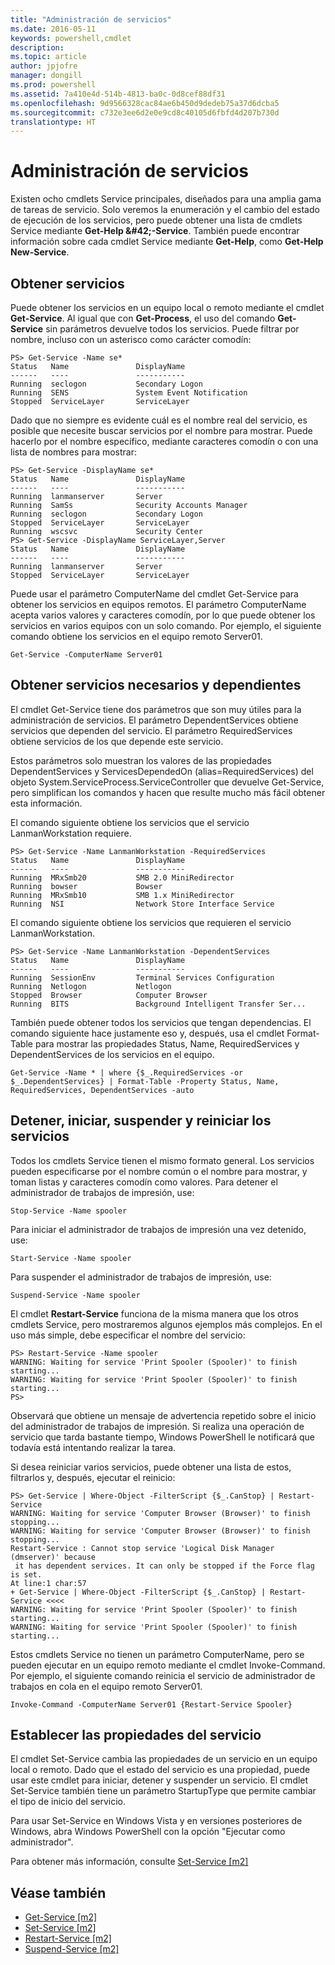 ```yaml
---
title: "Administración de servicios"
ms.date: 2016-05-11
keywords: powershell,cmdlet
description: 
ms.topic: article
author: jpjofre
manager: dongill
ms.prod: powershell
ms.assetid: 7a410e4d-514b-4813-ba0c-0d8cef88df31
ms.openlocfilehash: 9d9566328cac84ae6b450d9dedeb75a37d6dcba5
ms.sourcegitcommit: c732e3ee6d2e0e9cd8c40105d6fbfd4d207b730d
translationtype: HT
---
```

# <a name="managing-services"></a>Administración de servicios
Existen ocho cmdlets Service principales, diseñados para una amplia gama de tareas de servicio. Solo veremos la enumeración y el cambio del estado de ejecución de los servicios, pero puede obtener una lista de cmdlets Service mediante **Get-Help \&#42;-Service**. También puede encontrar información sobre cada cmdlet Service mediante **Get-Help<Cmdlet-Name>**, como **Get-Help New-Service**.

## <a name="getting-services"></a>Obtener servicios
Puede obtener los servicios en un equipo local o remoto mediante el cmdlet **Get-Service**. Al igual que con **Get-Process**, el uso del comando **Get-Service** sin parámetros devuelve todos los servicios. Puede filtrar por nombre, incluso con un asterisco como carácter comodín:

```
PS> Get-Service -Name se*
Status   Name               DisplayName
------   ----               -----------
Running  seclogon           Secondary Logon
Running  SENS               System Event Notification
Stopped  ServiceLayer       ServiceLayer
```

Dado que no siempre es evidente cuál es el nombre real del servicio, es posible que necesite buscar servicios por el nombre para mostrar. Puede hacerlo por el nombre específico, mediante caracteres comodín o con una lista de nombres para mostrar:

```
PS> Get-Service -DisplayName se*
Status   Name               DisplayName
------   ----               -----------
Running  lanmanserver       Server
Running  SamSs              Security Accounts Manager
Running  seclogon           Secondary Logon
Stopped  ServiceLayer       ServiceLayer
Running  wscsvc             Security Center
PS> Get-Service -DisplayName ServiceLayer,Server
Status   Name               DisplayName
------   ----               -----------
Running  lanmanserver       Server
Stopped  ServiceLayer       ServiceLayer
```

Puede usar el parámetro ComputerName del cmdlet Get-Service para obtener los servicios en equipos remotos. El parámetro ComputerName acepta varios valores y caracteres comodín, por lo que puede obtener los servicios en varios equipos con un solo comando. Por ejemplo, el siguiente comando obtiene los servicios en el equipo remoto Server01.

```
Get-Service -ComputerName Server01
```

## <a name="getting-required-and-dependent-services"></a>Obtener servicios necesarios y dependientes
El cmdlet Get-Service tiene dos parámetros que son muy útiles para la administración de servicios. El parámetro DependentServices obtiene servicios que dependen del servicio. El parámetro RequiredServices obtiene servicios de los que depende este servicio.

Estos parámetros solo muestran los valores de las propiedades DependentServices y ServicesDependedOn (alias=RequiredServices) del objeto System.ServiceProcess.ServiceController que devuelve Get-Service, pero simplifican los comandos y hacen que resulte mucho más fácil obtener esta información.

El comando siguiente obtiene los servicios que el servicio LanmanWorkstation requiere.

```
PS> Get-Service -Name LanmanWorkstation -RequiredServices
Status   Name               DisplayName
------   ----               -----------
Running  MRxSmb20           SMB 2.0 MiniRedirector
Running  bowser             Bowser
Running  MRxSmb10           SMB 1.x MiniRedirector
Running  NSI                Network Store Interface Service
```

El comando siguiente obtiene los servicios que requieren el servicio LanmanWorkstation.

```
PS> Get-Service -Name LanmanWorkstation -DependentServices
Status   Name               DisplayName
------   ----               -----------
Running  SessionEnv         Terminal Services Configuration
Running  Netlogon           Netlogon
Stopped  Browser            Computer Browser
Running  BITS               Background Intelligent Transfer Ser...
```

También puede obtener todos los servicios que tengan dependencias. El comando siguiente hace justamente eso y, después, usa el cmdlet Format-Table para mostrar las propiedades Status, Name, RequiredServices y DependentServices de los servicios en el equipo.

```
Get-Service -Name * | where {$_.RequiredServices -or $_.DependentServices} | Format-Table -Property Status, Name, RequiredServices, DependentServices -auto
```

## <a name="stopping-starting-suspending-and-restarting-services"></a>Detener, iniciar, suspender y reiniciar los servicios
Todos los cmdlets Service tienen el mismo formato general. Los servicios pueden especificarse por el nombre común o el nombre para mostrar, y toman listas y caracteres comodín como valores. Para detener el administrador de trabajos de impresión, use:

```
Stop-Service -Name spooler
```

Para iniciar el administrador de trabajos de impresión una vez detenido, use:

```
Start-Service -Name spooler
```

Para suspender el administrador de trabajos de impresión, use:

```
Suspend-Service -Name spooler
```

El cmdlet **Restart-Service** funciona de la misma manera que los otros cmdlets Service, pero mostraremos algunos ejemplos más complejos. En el uso más simple, debe especificar el nombre del servicio:

```
PS> Restart-Service -Name spooler
WARNING: Waiting for service 'Print Spooler (Spooler)' to finish starting...
WARNING: Waiting for service 'Print Spooler (Spooler)' to finish starting...
PS>
```

Observará que obtiene un mensaje de advertencia repetido sobre el inicio del administrador de trabajos de impresión. Si realiza una operación de servicio que tarda bastante tiempo, Windows PowerShell le notificará que todavía está intentando realizar la tarea.

Si desea reiniciar varios servicios, puede obtener una lista de estos, filtrarlos y, después, ejecutar el reinicio:

```
PS> Get-Service | Where-Object -FilterScript {$_.CanStop} | Restart-Service
WARNING: Waiting for service 'Computer Browser (Browser)' to finish stopping...
WARNING: Waiting for service 'Computer Browser (Browser)' to finish stopping...
Restart-Service : Cannot stop service 'Logical Disk Manager (dmserver)' because
 it has dependent services. It can only be stopped if the Force flag is set.
At line:1 char:57
+ Get-Service | Where-Object -FilterScript {$_.CanStop} | Restart-Service <<<<
WARNING: Waiting for service 'Print Spooler (Spooler)' to finish starting...
WARNING: Waiting for service 'Print Spooler (Spooler)' to finish starting...
```

Estos cmdlets Service no tienen un parámetro ComputerName, pero se pueden ejecutar en un equipo remoto mediante el cmdlet Invoke-Command. Por ejemplo, el siguiente comando reinicia el servicio de administrador de trabajos en cola en el equipo remoto Server01.

```
Invoke-Command -ComputerName Server01 {Restart-Service Spooler}
```

## <a name="setting-service-properties"></a>Establecer las propiedades del servicio
El cmdlet Set-Service cambia las propiedades de un servicio en un equipo local o remoto. Dado que el estado del servicio es una propiedad, puede usar este cmdlet para iniciar, detener y suspender un servicio. El cmdlet Set-Service también tiene un parámetro StartupType que permite cambiar el tipo de inicio del servicio.

Para usar Set-Service en Windows Vista y en versiones posteriores de Windows, abra Windows PowerShell con la opción "Ejecutar como administrador".

Para obtener más información, consulte [Set-Service [m2]](https://technet.microsoft.com/en-us/library/b71e29ed-372b-4e32-a4b7-5eb6216e56c3)

## <a name="see-also"></a>Véase también
- [Get-Service [m2]](https://technet.microsoft.com/en-us/library/0a09cb22-0a1c-4a79-9851-4e53075f9cf6)
- [Set-Service [m2]](https://technet.microsoft.com/en-us/library/b71e29ed-372b-4e32-a4b7-5eb6216e56c3)
- [Restart-Service [m2]](https://technet.microsoft.com/en-us/library/45acf50d-2277-4523-baf7-ce7ced977d0f)
- [Suspend-Service [m2]](https://technet.microsoft.com/en-us/library/c8492b87-0e21-4faf-8054-3c83c2ec2826)

